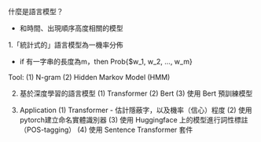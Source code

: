 什麼是語言模型？
- 和時間、出現順序高度相關的模型

1.「統計式的」語言模型為一機率分佈 
- if 有一字串的長度為m，then Prob{$w_1, w_2, ..., w_m}

Tool: 
(1) N-gram
(2) Hidden Markov Model (HMM)


2. 基於深度學習的語言模型
(1) Transformer
(2) Bert
(3) 使用 Bert 預訓練模型


3. Application
(1) Transformer - 估計隱蔽字，以及機率（信心）程度
(2) 使用 pytorch建立命名實體識別器
(3) 使用 Huggingface 上的模型進行詞性標註（POS-tagging）
(4) 使用 Sentence Transformer 套件
